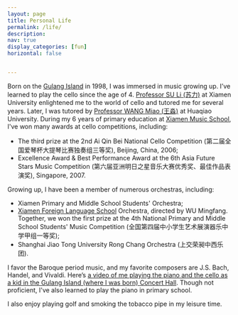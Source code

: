 ```yaml
---
layout: page
title: Personal Life
permalink: /life/
description: 
nav: true
display_categories: [fun]
horizontal: false


---
```


Born on the <a href="https://en.wikipedia.org/wiki/Gulangyu">Gulang Island</a> in 1998, I was immersed in music growing up. I’ve learned to play the cello since the age of 4. <a href="https://baike.baidu.com/item/%E8%8B%8F%E5%8A%9B/20348800">Professor SU Li (苏力)</a> at Xiamen University enlightened me to the world of cello and tutored me for several years. Later, I was tutored by <a href="https://mdc.hqu.edu.cn/info/1037/2570.htm">Professor WANG Miao (王淼)</a> at Huaqiao University. During my 6 years of primary education at <a href="https://zh.m.wikipedia.org/zh-hans/%E5%8E%A6%E9%97%A8%E5%B8%82%E9%9F%B3%E4%B9%90%E5%AD%A6%E6%A0%A1">Xiamen Music School</a>, I've won many awards at cello competitions, including:

<ul>
   <li>The third prize at the 2nd Ai Qin Bei National Cello Competition (第二届全国爱琴杯大提琴比赛独奏组三等奖), Beijing, China, 2006;</li>
   <li>Excellence Award & Best Performance Award at the 6th Asia Future Stars Music Competition (第六届亚洲明日之星音乐大赛优秀奖、最佳作品表演奖), Singapore, 2007.</li>
</ul>

Growing up, I have been a member of numerous orchestras, including:

<ul>
   <li>Xiamen Primary and Middle School Students' Orchestra;</li>
   <li><a href="https://baike.baidu.com/item/%E5%8E%A6%E9%97%A8%E5%A4%96%E5%9B%BD%E8%AF%AD%E5%AD%A6%E6%A0%A1/2337186">Xiamen Foreign Language School</a> Orchestra, directed by WU Mingfang. Together, we won the first prize at the 4th National Primary and Middle School Students' Music Competition (全国第四届中小学生艺术展演器乐中学甲组一等奖);</li>
   <li>Shanghai Jiao Tong University Rong Chang Orchestra (上交荣昶中西乐团).</li>
</ul>

I favor the Baroque period music, and my favorite composers are J.S. Bach, Handel, and Vivaldi. Here’s <a href="https://user-images.githubusercontent.com/90797701/179892169-d7ff8544-0a58-41d9-991a-1d07c5d4fe10.mp4">a video of me playing the piano and the cello as a kid in the Gulang Island (where I was born) Concert Hall</a>. Though not proficient, I've also learned to play the piano in primary school.

I also enjoy playing golf and smoking the tobacco pipe in my leisure time.
